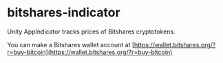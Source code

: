 # bitshares-indicator
Unity AppIndicator tracks prices of Bitshares cryptotokens.

You can make a Bitshares wallet account at [https://wallet.bitshares.org/?r=buy-bitcoin](https://wallet.bitshares.org/?r=buy-bitcoin)


